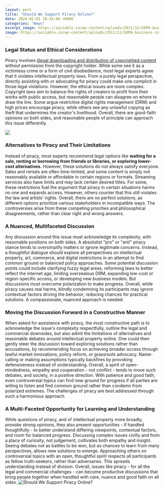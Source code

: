 ```yaml
---
layout: post
title: "Should We Support Piracy Online?"
date: 2024-02-01 18:24:00 +0000
categories: "News"
excerpt_image: https://sociable.co/wp-content/uploads/2011/12/SOPA-business-infographic.png
image: https://sociable.co/wp-content/uploads/2011/12/SOPA-business-infographic.png
---
```


### Legal Status and Ethical Considerations
Piracy involves [illegal downloading and distribution of copyrighted content](https://store.fi.io.vn/collection/dog-mother) without permission from the copyright holder. While some see it as a victimless crime or a form of civil disobedience, most legal experts agree that it violates intellectual property laws. From a purely legal perspective, directly assisting with or advocating for piracy could make one complicit in those legal violations. 
However, the ethical issues are more complex. Copyright laws aim to balance the rights of creators to profit from their works with public access, but reasonable people can disagree on where to draw the line. Some argue restrictive digital rights management (DRM) and high prices encourage piracy, while others see any unlawful copying as theft that undermines the creator's livelihood. Overall, there are good-faith opinions on both sides, and reasonable people of principle can approach this issue differently.

![](https://www.verimatrix.com/wp-content/uploads/2023/04/VideoPiracy_Blog-Header.png)
### Alternatives to Piracy and Their Limitations   
Instead of piracy, most experts recommend legal options like **waiting for a sale, renting or borrowing from friends or libraries, or exploring lower-cost alternatives.** However, these solutions do not always satisfy everyone. Sales and rentals are often time-limited, and some content is simply not reasonably available or affordable in certain regions or formats. Streaming services also have limits and may lack certain desired titles. 
For some, these restrictions fuel the argument that piracy in certain situations harms no one and expands access. However, others counter that this still violates the law and artists' rights. Overall, there are no perfect solutions, as different options prioritize various stakeholders in incompatible ways. The controversies arise from these competing priorities and philosophical disagreements, rather than clear right and wrong answers.
### A Nuanced, Multifaceted Discussion
Any discussion around this issue must acknowledge its complexity, with reasonable positions on both sides. A absolutist "pro" or "anti" piracy stance tends to oversimplify matters or ignore legitimate concerns. Instead, a thoughtful dialogue should explore all perspectives on intellectual property, art, commerce, and digital restrictions in an attempt to find common ground or balanced policy approaches.
Some potential discussion points could include clarifying fuzzy legal areas, reforming laws to better reflect the internet age, limiting overzealous DRM, expanding low-cost or region-specific access, or developing new business models. But discussions must overcome polarization to make progress. Overall, while piracy causes real harms, blindly condemning its participants may ignore contextual factors driving the behavior, reducing chances for practical solutions. A compassionate, nuanced approach is needed.
### Moving the Discussion Forward in a Constructive Manner 
When asked for assistance with piracy, the most constructive path is to acknowledge the issue's complexity respectfully, outline the legal and commercial downsides, but also admit the limitations of alternatives and reasonable debates around intellectual property online. One could then gently steer the discussion toward exploring solutions rather than accusations, by recommending focus on achieving broader access through lawful market innovations, policy reform, or grassroots advocacy. 
Name-calling or making assumptions typically backfires by provoking defensiveness instead of understanding. Overall, a spirit of open-mindedness, empathy and cooperation - not conflict - tends to move such debates, and society, in a positive direction. With patience and good faith, even controversial topics can find new ground for progress if all parties are willing to listen and find common ground rather than condemn from polarized extremes. The challenges of piracy are best addressed through such a harmonious approach.
### A Multi-Faceted Opportunity for Learning and Understanding  
While questions of piracy, and of intellectual property more broadly, provoke strong opinions, they also present opportunities - if handled thoughtfully - to better understand differing viewpoints, contextual factors, and room for balanced progress. Discussing complex issues civilly and from a place of curiosity, not judgement, cultivates both empathy and insight. 
Seeing debates not as battles to be won, but as chances to learn from many perspectives, allows new solutions to emerge. Approaching others on controversial topics with an open, thoughtful spirit respects all participants as fellow truth-seekers, rather than adversaries. This spreads understanding instead of division. Overall, issues like piracy - for all the legal and commercial challenges - can become productive discussions that bring people together when handled with care, nuance and good faith on all sides.
![Should We Support Piracy Online?](https://sociable.co/wp-content/uploads/2011/12/SOPA-business-infographic.png)